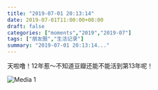 ```yaml
---
title: "2019-07-01 20:13:14"
date: 2019-07-01T11:00:00+08:00
draft: false
categories: ["moments","2019","2019-07"]
tags: ["朋友圈","生活记录"]
summary: "2019-07-01 20:13:14..."
---
```


天啦噜！12年惹～不知道豆瓣还能不能活到第13年呢！

![Media 1](/Moments/photos/2019-07-01/201907012013140.jpg)

